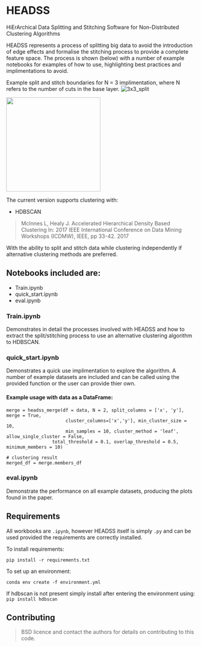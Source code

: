 # HEADSS
HiErArchical Data Splitting and Stitching Software for Non-Distributed Clustering Algorithms

HEADSS represents a process of splitting big data to avoid the introduction of edge effects and formalise the stitching process to provide a complete feature space. The process is shown (below) with a number of example notebooks for examples of how to use, highlighting best practices and implimentations to avoid.

Example split and stitch boundaries for N = 3 implimentation, where N refers to the number of cuts in the base layer.
![3x3_split](https://user-images.githubusercontent.com/84581147/170474116-5f718b98-618d-4d61-a95c-c1c7a8012f57.png)
<!-- ![3x3_stitch](https://user-images.githubusercontent.com/84581147/170474111-fe226e70-14d4-4408-b4f0-61451f06b48a.png) -->
<img src="https://user-images.githubusercontent.com/84581147/170474111-fe226e70-14d4-4408-b4f0-61451f06b48a.png" width="250" height="250">

The current version supports clustering with:
- HDBSCAN
> McInnes L, Healy J. Accelerated Hierarchical Density Based Clustering In: 2017 IEEE International Conference on Data Mining Workshops (ICDMW), IEEE, pp 33-42. 2017

With the ability to split and stitch data while clustering independently if alternative clustering methods are preferred.

## Notebooks included are: 
- Train.ipynb
- quick_start.ipynb
- eval.ipynb

### Train.ipynb
Demonstrates in detail the processes involved with HEADSS and how to extract the split/stitching process to use an alternative clustering algorithm to HDBSCAN.

### quick_start.ipynb
Demonstrates a quick use implimentation to explore the algorithm. A number of example datasets are included and can be called using the provided function or the user can provide thier own.

#### Example usage with data as a DataFrame:
```
merge = headss_merge(df = data, N = 2, split_columns = ['x', 'y'], merge = True,
                      cluster_columns=['x','y'], min_cluster_size = 10, 
                      min_samples = 10, cluster_method = 'leaf', allow_single_cluster = False,
                 total_threshold = 0.1, overlap_threshold = 0.5, minimum_members = 10) 

# clustering result
merged_df = merge.members_df
```

### eval.ipynb
Demonstrate the performance on all example datasets, producing the plots found in the paper.

## Requirements

All workbooks are `.ipynb`, however HEADSS itself is simply `.py` and can be used provided the requirements are correctly installed.

To install requirements:

```setup
pip install -r requirements.txt
```

To set up an environment:

```
conda env create -f environment.yml
```

If hdbscan is not present simply install after entering the environment using:
```pip install hdbscan```

## Contributing

>  BSD licence and contact the authors for details on contributing to this code.
